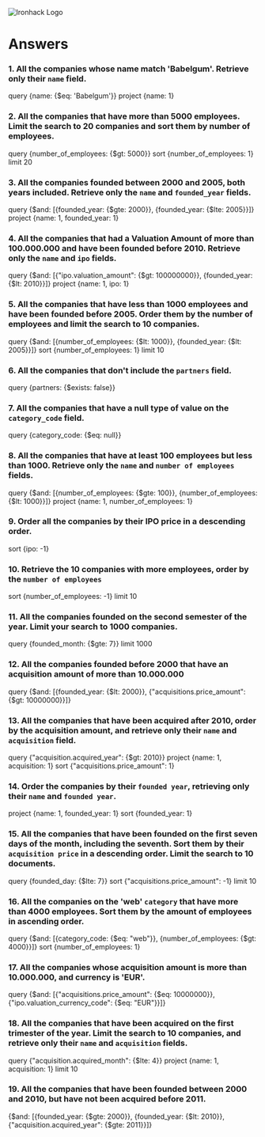 ![Ironhack Logo](https://i.imgur.com/1QgrNNw.png)

# Answers

### 1. All the companies whose name match 'Babelgum'. Retrieve only their `name` field.

query {name: {$eq: 'Babelgum'}}
project {name: 1}

### 2. All the companies that have more than 5000 employees. Limit the search to 20 companies and sort them by **number of employees**.

query {number_of_employees: {$gt: 5000}}
sort {number_of_employees: 1}
limit 20

### 3. All the companies founded between 2000 and 2005, both years included. Retrieve only the `name` and `founded_year` fields.

query {$and: [{founded_year: {$gte: 2000}}, {founded_year: {$lte: 2005}}]}
project {name: 1, founded_year: 1}

### 4. All the companies that had a Valuation Amount of more than 100.000.000 and have been founded before 2010. Retrieve only the `name` and `ipo` fields.

query {$and: [{"ipo.valuation_amount": {$gt: 100000000}}, {founded_year: {$lt: 2010}}]}
project {name: 1, ipo: 1}

### 5. All the companies that have less than 1000 employees and have been founded before 2005. Order them by the number of employees and limit the search to 10 companies.

query {$and: [{number_of_employees: {$lt: 1000}}, {founded_year: {$lt: 2005}}]}
sort {number_of_employees: 1}
limit 10

### 6. All the companies that don't include the `partners` field.

query {partners: {$exists: false}}

### 7. All the companies that have a null type of value on the `category_code` field.

query {category_code: {$eq: null}}

### 8. All the companies that have at least 100 employees but less than 1000. Retrieve only the `name` and `number of employees` fields.

query {$and: [{number_of_employees: {$gte: 100}}, {number_of_employees: {$lt: 1000}}]}
project {name: 1, number_of_employees: 1}

### 9. Order all the companies by their IPO price in a descending order.

sort {ipo: -1}

### 10. Retrieve the 10 companies with more employees, order by the `number of employees`

sort {number_of_employees: -1}
limit 10

### 11. All the companies founded on the second semester of the year. Limit your search to 1000 companies.

query {founded_month: {$gte: 7}}
limit 1000

### 12. All the companies founded before 2000 that have an acquisition amount of more than 10.000.000

query {$and: [{founded_year: {$lt: 2000}}, {"acquisitions.price_amount": {$gt: 10000000}}]}

### 13. All the companies that have been acquired after 2010, order by the acquisition amount, and retrieve only their `name` and `acquisition` field.

query {"acquisition.acquired_year": {$gt: 2010}}
project {name: 1, acquisition: 1}
sort {"acquisitions.price_amount": 1}

### 14. Order the companies by their `founded year`, retrieving only their `name` and `founded year`.

project {name: 1, founded_year: 1}
sort {founded_year: 1}

### 15. All the companies that have been founded on the first seven days of the month, including the seventh. Sort them by their `acquisition price` in a descending order. Limit the search to 10 documents.

query {founded_day: {$lte: 7}}
sort {"acquisitions.price_amount": -1}
limit 10

### 16. All the companies on the 'web' `category` that have more than 4000 employees. Sort them by the amount of employees in ascending order.

query {$and: [{category_code: {$eq: "web"}}, {number_of_employees: {$gt: 4000}}]}
sort {number_of_employees: 1}

### 17. All the companies whose acquisition amount is more than 10.000.000, and currency is 'EUR'.

query {$and: [{"acquisitions.price_amount": {$eq: 10000000}}, {"ipo.valuation_currency_code": {$eq: "EUR"}}]}

### 18. All the companies that have been acquired on the first trimester of the year. Limit the search to 10 companies, and retrieve only their `name` and `acquisition` fields.

query {"acquisition.acquired_month": {$lte: 4}}
project {name: 1, acquisition: 1}
limit 10

### 19. All the companies that have been founded between 2000 and 2010, but have not been acquired before 2011.

{$and: [{founded_year: {$gte: 2000}}, {founded_year: {$lt: 2010}}, {"acquisition.acquired_year": {$gte: 2011}}]}
